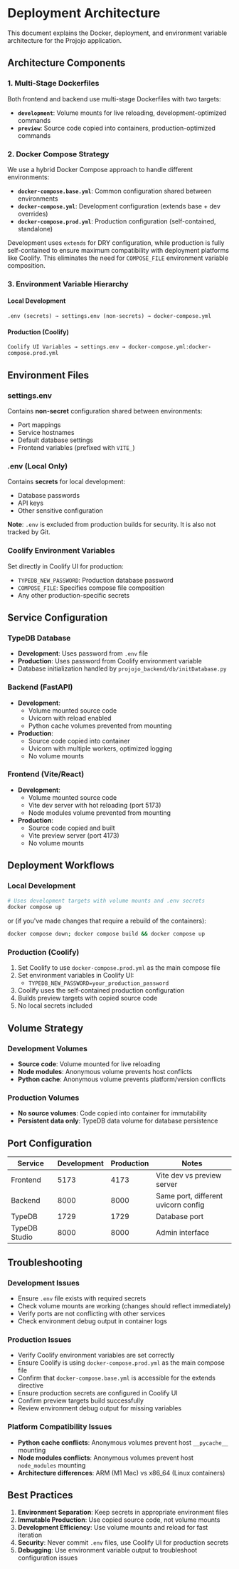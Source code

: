 # Deployment Architecture

This document explains the Docker, deployment, and environment variable architecture for the Projojo application.

## Architecture Components

### 1. Multi-Stage Dockerfiles

Both frontend and backend use multi-stage Dockerfiles with two targets:

- **`development`**: Volume mounts for live reloading, development-optimized commands
- **`preview`**: Source code copied into containers, production-optimized commands

### 2. Docker Compose Strategy

We use a hybrid Docker Compose approach to handle different environments:

- **`docker-compose.base.yml`**: Common configuration shared between environments
- **`docker-compose.yml`**: Development configuration (extends base + dev overrides)
- **`docker-compose.prod.yml`**: Production configuration (self-contained, standalone)

Development uses `extends` for DRY configuration, while production is fully self-contained to ensure maximum compatibility with deployment platforms like Coolify. This eliminates the need for `COMPOSE_FILE` environment variable composition.

### 3. Environment Variable Hierarchy

#### Local Development
```
.env (secrets) → settings.env (non-secrets) → docker-compose.yml
```

#### Production (Coolify)
```
Coolify UI Variables → settings.env → docker-compose.yml:docker-compose.prod.yml
```

## Environment Files

### settings.env
Contains **non-secret** configuration shared between environments:
- Port mappings
- Service hostnames
- Default database settings
- Frontend variables (prefixed with `VITE_`)

### .env (Local Only)
Contains **secrets** for local development:
- Database passwords
- API keys
- Other sensitive configuration

**Note**: `.env` is excluded from production builds for security. It is also not tracked by Git.

### Coolify Environment Variables
Set directly in Coolify UI for production:
- `TYPEDB_NEW_PASSWORD`: Production database password
- `COMPOSE_FILE`: Specifies compose file composition
- Any other production-specific secrets

## Service Configuration

### TypeDB Database
- **Development**: Uses password from `.env` file
- **Production**: Uses password from Coolify environment variable
- Database initialization handled by `projojo_backend/db/initDatabase.py`

### Backend (FastAPI)
- **Development**: 
  - Volume mounted source code
  - Uvicorn with reload enabled
  - Python cache volumes prevented from mounting
- **Production**:
  - Source code copied into container
  - Uvicorn with multiple workers, optimized logging
  - No volume mounts

### Frontend (Vite/React)
- **Development**:
  - Volume mounted source code
  - Vite dev server with hot reloading (port 5173)
  - Node modules volume prevented from mounting
- **Production**:
  - Source code copied and built
  - Vite preview server (port 4173)
  - No volume mounts

## Deployment Workflows

### Local Development
```bash
# Uses development targets with volume mounts and .env secrets
docker compose up
```
or (if you've made changes that require a rebuild of the containers):
```bash
docker compose down; docker compose build && docker compose up
```

### Production (Coolify)
1. Set Coolify to use `docker-compose.prod.yml` as the main compose file
2. Set environment variables in Coolify UI:
   - `TYPEDB_NEW_PASSWORD=your_production_password`
3. Coolify uses the self-contained production configuration
4. Builds preview targets with copied source code
5. No local secrets included

## Volume Strategy

### Development Volumes
- **Source code**: Volume mounted for live reloading
- **Node modules**: Anonymous volume prevents host conflicts
- **Python cache**: Anonymous volume prevents platform/version conflicts

### Production Volumes
- **No source volumes**: Code copied into container for immutability
- **Persistent data only**: TypeDB data volume for database persistence

## Port Configuration

| Service | Development | Production | Notes |
|---------|-------------|------------|-------|
| Frontend | 5173 | 4173 | Vite dev vs preview server |
| Backend | 8000 | 8000 | Same port, different uvicorn config |
| TypeDB | 1729 | 1729 | Database port |
| TypeDB Studio | 8000 | 8000 | Admin interface |

## Troubleshooting

### Development Issues
- Ensure `.env` file exists with required secrets
- Check volume mounts are working (changes should reflect immediately)
- Verify ports are not conflicting with other services
- Check environment debug output in container logs

### Production Issues
- Verify Coolify environment variables are set correctly
- Ensure Coolify is using `docker-compose.prod.yml` as the main compose file
- Confirm that `docker-compose.base.yml` is accessible for the extends directive
- Ensure production secrets are configured in Coolify UI
- Confirm preview targets build successfully
- Review environment debug output for missing variables

### Platform Compatibility Issues
- **Python cache conflicts**: Anonymous volumes prevent host `__pycache__` mounting
- **Node modules conflicts**: Anonymous volumes prevent host `node_modules` mounting
- **Architecture differences**: ARM (M1 Mac) vs x86_64 (Linux containers)

## Best Practices

1. **Environment Separation**: Keep secrets in appropriate environment files
2. **Immutable Production**: Use copied source code, not volume mounts
3. **Development Efficiency**: Use volume mounts and reload for fast iteration
4. **Security**: Never commit `.env` files, use Coolify UI for production secrets
5. **Debugging**: Use environment variable output to troubleshoot configuration issues